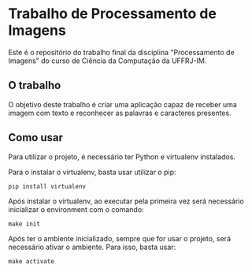 # Trabalho de Processamento de Imagens

 Este é o repositório do trabalho final da disciplina "Processamento de Imagens" do curso de Ciência da Computação da UFFRJ-IM.

 ## O trabalho

 O objetivo deste trabalho é criar uma aplicação capaz de receber uma imagem com texto e reconhecer as palavras e caracteres presentes.


## Como usar

Para utilizar o projeto, é necessário ter Python e virtualenv instalados.

Para o instalar o virtualenv, basta usar utilizar o pip:  

`pip install virtualenv`

Após instalar o virtualenv, ao executar pela primeira vez será necessário inicializar o environment com o comando:  

`make init`

Após ter o ambiente inicializado, sempre que for usar o projeto, será necessário ativar o ambiente. Para isso, basta usar:  

`make activate`